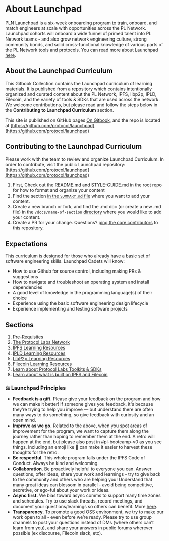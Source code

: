 # About Launchpad

PLN Launchpad is a six-week onboarding program to train, onboard, and match engineers at scale with opportunities across the PL Network. Launchpad cohorts will onboard a wide funnel of primed talent into PL Network teams - and also grow network engineering culture, strong community bonds, and solid cross-functional knowledge of various parts of the PL Network tools and protocols. You can read more about Launchpad [here](https://protocol.almanac.io/docs/launchpad-bo0e0qpGcnxNq85SIjUQNlQzn0AiEmCD).

## About the Launchpad Curriculum

This Gitbook Collection contains the Launchpad curriculum of learning materials. It is published from a repository which contains intentionally organized and curated content about the PL Network, IPFS, libp2p, IPLD, Filecoin, and the variety of tools & SDKs that are used across the network. We welcome contributions, but please read and follow the steps below in the **Contributing to Launchpad Curriculum** section.

This site is published on GitHub pages [On Gitbook](https://app.gitbook.com/o/-L\_E2woSLfhpBp2IPz9k/s/dJC0yfHL6n4VMktmNXWq/), and the repo is located at [https://github.com/protocol/launchpad](https://github.com/protocol/launchpad)

## Contributing to the Launchpad Curriculum

Please work with the team to review and organize Launchpad Curriculum. In order to contribute, visit the public Launchpad repository: [https://github.com/protocol/launchpad](https://github.com/protocol/launchpad)

1. First, Check out the [README.md](../README.md) and [STYLE-GUIDE.md](../STYLE-GUIDE.md) in the root repo for how to format and organize your content
2. Find the section [in the `SUMMARY.md` file](../SUMMARY.md) where you want to add your content.
3. Create a new branch or fork, and find the .md doc (or create a new .md file) in the `/docs/name-of-section` [directory](https://github.com/protocol/launchpad/tree/gitbook/docs) where you would like to add your content.
4. Create a PR for your change. Questions? [ping the core contributors](https://github.com/protocol/launchpad/graphs/contributors) to this repository.

## Expectations

This curriculum is designed for those who already have a basic set of software engineering skills. Launchpad Cadets will know:

* How to use Github for source control, including making PRs & suggestions
* How to navigate and troubleshoot an operating system and install dependencies
* A good level of knowledge in the programming language(s) of their choice
* Experience using the basic software engineering design lifecycle
* Experience implementing and testing software projects

## Sections

1. [Pre-Requisites](pre-requisites/README.md)
2. [The Protocol Labs Network](protocol-labs-network/README.md)
3. [IPFS Learning Resources](ipfs/README.md)
4. [IPLD Learning Resources](ipld/README.md)
5. [LibP2p Learning Resources](libp2p/README.md)
6. [Filecoin Learning Resources](filecoin/README.md)
7. [Learn about Protocol Labs Toolkits & SDKs](protocol-labs-toolkits-sdks/README.md)
8. [Learn about what is built on IPFS and Filecoin](built-on-ipfs-filecoin/README.md)

### ⚖️ Launchpad Principles

* **Feedback is a gift.** Please give your feedback on the program and how we can make it better! If someone gives you feedback, it's because they’re trying to help you improve — but understand there are often many ways to do something, so give feedback with curiosity and an open mind.
* **Improve as we go.** Related to the above, when you spot areas of improvement for the program, we want to capture them along the journey rather than hoping to remember them at the end. A retro will happen at the end, but please also post in #pl-bootcamp-v0 as you see things. Including an emoji like 🤔 can make it easier to harvest these thoughts for the retro.
* **Be respectful**. This whole program falls under the IPFS Code of Conduct. Always be kind and welcoming.
* **Collaboration**. Be proactively helpful to everyone you can. Answer questions, offer ideas, share your work and learnings - try to give back to the community and others who are helping you! Understand that many great ideas can blossom in parallel - avoid being competitive, secretive, or ego-ful about your work or ideas.
* **Async first.** We bias toward async comms to support many time zones and schedules. Try to use slack threads, record meetings, and document your questions/learnings so others can benefit. More [here](https://app.gitbook.com/s/-M4ooPzkIHGnAcvo99dy/how-we-work/async-work).
* **Transparency.** To promote a good OSS environment, we try to make our work open to all - even before we’re ready. Please try to use group channels to post your questions instead of DMs (where others can’t learn from you), and share your answers in public forums wherever possible (ex discourse, Filecoin slack, etc).
